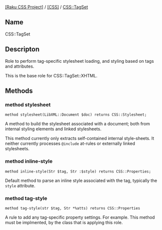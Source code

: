 [[Raku CSS Project]](https://css-raku.github.io)
 / [[CSS]](https://css-raku.github.io/CSS-raku)
 / [CSS::TagSet](https://css-raku.github.io/CSS-raku/CSS/TagSet)

Name
----

CSS::TagSet

Descripton
----------

Role to perform tag-specific stylesheet loading, and styling based on tags and attributes.

This is the base role for CSS::TagSet::XHTML.

Methods
-------

### method stylesheet

    method stylesheet(LibXML::Document $doc) returns CSS::Stylesheet;

A method to build the stylesheet associated with a document; both from internal styling elements and linked stylesheets.

This method currently only extracts self-contained internal style-sheets. It neither currently processes `@include` at-rules or externally linked stylesheets.

### method inline-style

    method inline-style(Str $tag, Str :$style) returns CSS::Properties;

Default method to parse an inline style associated with the tag, typically the `style` attribute.

### method tag-style

    method tag-style(str $tag, Str *%atts) returns CSS::Properties

A rule to add any tag-specific property settings. For example. This method must be implmented, by the class that is applying this role.

